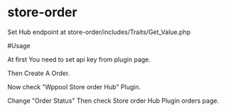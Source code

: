 # store-order

Set Hub endpoint at store-order/includes/Traits/Get_Value.php

#Usage

At first You need to set api key from plugin page.

Then Create A Order.

Now check "Wppool Store order Hub" Plugin.

Change "Order Status" Then check Store order Hub Plugin orders page.
